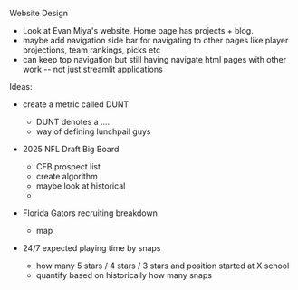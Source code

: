 Website Design
- Look at Evan Miya's website. Home page has projects + blog.
- maybe add navigation side bar for navigating to other pages like player projections, team rankings, picks etc
- can keep top navigation but still having navigate html pages with other work -- not just streamlit applications


Ideas:
- create a metric called DUNT
    - DUNT denotes a ....
    - way of defining lunchpail guys


- 2025 NFL Draft Big Board
    - CFB prospect list
    - create algorithm 
    - maybe look at historical
    - 

- Florida Gators recruiting breakdown
    - map 


- 24/7 expected playing time by snaps
    - how many 5 stars / 4 stars / 3 stars and position started at X school
    - quantify based on historically how many snaps 
    
    
